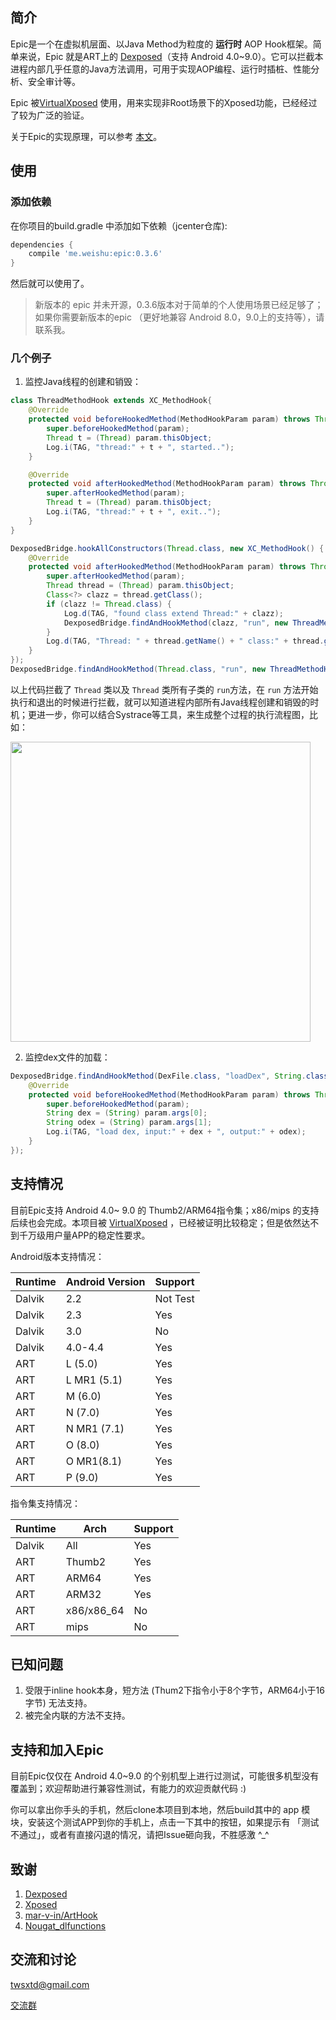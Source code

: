## 简介

Epic是一个在虚拟机层面、以Java Method为粒度的 **运行时** AOP Hook框架。简单来说，Epic 就是ART上的 [Dexposed](https://github.com/alibaba/dexposed)（支持 Android 4.0~9.0）。它可以拦截本进程内部几乎任意的Java方法调用，可用于实现AOP编程、运行时插桩、性能分析、安全审计等。

Epic 被[VirtualXposed](https://github.com/android-hacker/VirtualXposed) 使用，用来实现非Root场景下的Xposed功能，已经经过了较为广泛的验证。

关于Epic的实现原理，可以参考 [本文](http://weishu.me/2017/11/23/dexposed-on-art/)。

## 使用

### 添加依赖

在你项目的build.gradle 中添加如下依赖（jcenter仓库):

```groovy
dependencies {
    compile 'me.weishu:epic:0.3.6'
}
```

然后就可以使用了。

> 新版本的 epic 并未开源，0.3.6版本对于简单的个人使用场景已经足够了；如果你需要新版本的epic （更好地兼容 Android 8.0，9.0上的支持等），请联系我。

### 几个例子

1. 监控Java线程的创建和销毁：

```java
class ThreadMethodHook extends XC_MethodHook{
    @Override
    protected void beforeHookedMethod(MethodHookParam param) throws Throwable {
        super.beforeHookedMethod(param);
        Thread t = (Thread) param.thisObject;
        Log.i(TAG, "thread:" + t + ", started..");
    }

    @Override
    protected void afterHookedMethod(MethodHookParam param) throws Throwable {
        super.afterHookedMethod(param);
        Thread t = (Thread) param.thisObject;
        Log.i(TAG, "thread:" + t + ", exit..");
    }
}

DexposedBridge.hookAllConstructors(Thread.class, new XC_MethodHook() {
    @Override
    protected void afterHookedMethod(MethodHookParam param) throws Throwable {
        super.afterHookedMethod(param);
        Thread thread = (Thread) param.thisObject;
        Class<?> clazz = thread.getClass();
        if (clazz != Thread.class) {
            Log.d(TAG, "found class extend Thread:" + clazz);
            DexposedBridge.findAndHookMethod(clazz, "run", new ThreadMethodHook());
        }
        Log.d(TAG, "Thread: " + thread.getName() + " class:" + thread.getClass() +  " is created.");
    }
});
DexposedBridge.findAndHookMethod(Thread.class, "run", new ThreadMethodHook());
```

以上代码拦截了 `Thread` 类以及 `Thread` 类所有子类的 `run`方法，在 `run` 方法开始执行和退出的时候进行拦截，就可以知道进程内部所有Java线程创建和销毁的时机；更进一步，你可以结合Systrace等工具，来生成整个过程的执行流程图，比如：

<img src="http://7xp3xc.com1.z0.glb.clouddn.com/201601/1511840542774.png" width="480"/>

2. 监控dex文件的加载：

```java
DexposedBridge.findAndHookMethod(DexFile.class, "loadDex", String.class, String.class, int.class, new XC_MethodHook() {
    @Override
    protected void beforeHookedMethod(MethodHookParam param) throws Throwable {
        super.beforeHookedMethod(param);
        String dex = (String) param.args[0];
        String odex = (String) param.args[1];
        Log.i(TAG, "load dex, input:" + dex + ", output:" + odex);
    }
});
```

## 支持情况

目前Epic支持 Android 4.0~ 9.0 的 Thumb2/ARM64指令集；x86/mips 的支持后续也会完成。本项目被 [VirtualXposed](https://github.com/android-hacker/VirtualXposed) ，已经被证明比较稳定；但是依然达不到千万级用户量APP的稳定性要求。

Android版本支持情况：

Runtime | Android Version | Support
------  | --------------- | --------
Dalvik  | 2.2             | Not Test
Dalvik  | 2.3             | Yes
Dalvik  | 3.0             | No
Dalvik  | 4.0-4.4         | Yes
ART     | L (5.0)         | Yes
ART     | L MR1 (5.1)     | Yes
ART     | M (6.0)         | Yes
ART     | N (7.0)         | Yes
ART     | N MR1 (7.1)     | Yes
ART     | O (8.0)         | Yes
ART     | O MR1(8.1)      | Yes
ART     | P (9.0)         | Yes

指令集支持情况：

Runtime  | Arch         | Support
-------- | ------------ | --------
Dalvik   | All          | Yes
ART      | Thumb2       | Yes
ART      | ARM64        | Yes
ART      | ARM32        | Yes
ART      | x86/x86_64   | No
ART      | mips         | No

## 已知问题

1. 受限于inline hook本身，短方法 (Thum2下指令小于8个字节，ARM64小于16字节) 无法支持。
2. 被完全内联的方法不支持。

## 支持和加入Epic

目前Epic仅仅在 Android 4.0~9.0 的个别机型上进行过测试，可能很多机型没有覆盖到；欢迎帮助进行兼容性测试，有能力的欢迎贡献代码 :)

你可以拿出你手头的手机，然后clone本项目到本地，然后build其中的 app 模块，安装这个测试APP到你的手机上，点击一下其中的按钮，如果提示有 「测试不通过」，或者有直接闪退的情况，请把Issue砸向我，不胜感激 ^_^ 

## 致谢

1. [Dexposed](https://github.com/alibaba/dexposed)
2. [Xposed](http://repo.xposed.info/module/de.robv.android.xposed.installer)
3. [mar-v-in/ArtHook](https://github.com/mar-v-in/ArtHook)
4. [Nougat_dlfunctions](https://github.com/avs333/Nougat_dlfunctions.git)


## 交流和讨论

twsxtd@gmail.com

[交流群](https://gitter.im/android-hacker/epic?utm_source=badge&utm_medium=badge&utm_campaign=pr-badge&utm_content=badge) 
